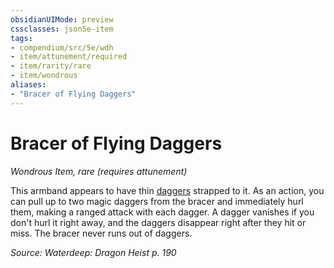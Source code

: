 ```yaml
---
obsidianUIMode: preview
cssclasses: json5e-item
tags:
- compendium/src/5e/wdh
- item/attunement/required
- item/rarity/rare
- item/wondrous
aliases: 
- "Bracer of Flying Daggers"
---
```

# Bracer of Flying Daggers
*Wondrous Item, rare (requires attunement)*  


This armband appears to have thin [daggers](/Systems/5e/items/dagger.md) strapped to it. As an action, you can pull up to two magic daggers from the bracer and immediately hurl them, making a ranged attack with each dagger. A dagger vanishes if you don't hurl it right away, and the daggers disappear right after they hit or miss. The bracer never runs out of daggers.

*Source: Waterdeep: Dragon Heist p. 190*